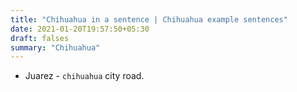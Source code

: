 ```yaml
---
title: "Chihuahua in a sentence | Chihuahua example sentences"
date: 2021-01-20T19:57:50+05:30
draft: falses
summary: "Chihuahua"
---
```

- Juarez - `chihuahua` city road.
                 
